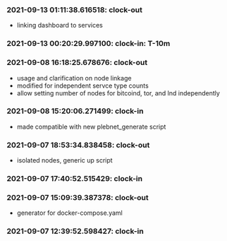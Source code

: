 ### 2021-09-13 01:11:38.616518: clock-out

* linking dashboard to services

### 2021-09-13 00:20:29.997100: clock-in: T-10m 

### 2021-09-08 16:18:25.678676: clock-out

* usage and clarification on node linkage
* modified for independent servce type counts
* allow setting number of nodes for bitcoind, tor, and lnd independently

### 2021-09-08 15:20:06.271499: clock-in

* made compatible with new plebnet_generate script
### 2021-09-07 18:53:34.838458: clock-out

* isolated nodes, generic up script

### 2021-09-07 17:40:52.515429: clock-in

### 2021-09-07 15:09:39.387378: clock-out

* generator for docker-compose.yaml

### 2021-09-07 12:39:52.598427: clock-in

